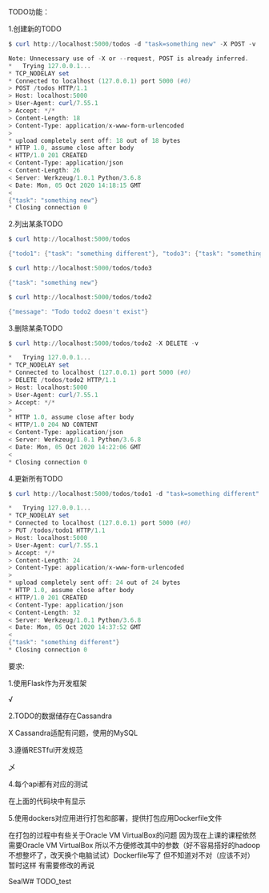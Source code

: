 TODO功能：

1.创建新的TODO

```powershell
$ curl http://localhost:5000/todos -d "task=something new" -X POST -v

Note: Unnecessary use of -X or --request, POST is already inferred.
*   Trying 127.0.0.1...
* TCP_NODELAY set
* Connected to localhost (127.0.0.1) port 5000 (#0)
> POST /todos HTTP/1.1
> Host: localhost:5000
> User-Agent: curl/7.55.1
> Accept: */*
> Content-Length: 18
> Content-Type: application/x-www-form-urlencoded
>
* upload completely sent off: 18 out of 18 bytes
* HTTP 1.0, assume close after body
< HTTP/1.0 201 CREATED
< Content-Type: application/json
< Content-Length: 26
< Server: Werkzeug/1.0.1 Python/3.6.8
< Date: Mon, 05 Oct 2020 14:18:15 GMT
<
{"task": "something new"}
* Closing connection 0

```

2.列出某条TODO

```powershell
$ curl http://localhost:5000/todos

{"todo1": {"task": "something different"}, "todo3": {"task": "something new"}}

$ curl http://localhost:5000/todos/todo3

{"task": "something new"}

$ curl http://localhost:5000/todos/todo2

{"message": "Todo todo2 doesn't exist"}

```

3.删除某条TODO

```powershell
$ curl http://localhost:5000/todos/todo2 -X DELETE -v

*   Trying 127.0.0.1...
* TCP_NODELAY set
* Connected to localhost (127.0.0.1) port 5000 (#0)
> DELETE /todos/todo2 HTTP/1.1
> Host: localhost:5000
> User-Agent: curl/7.55.1
> Accept: */*
>
* HTTP 1.0, assume close after body
< HTTP/1.0 204 NO CONTENT
< Content-Type: application/json
< Server: Werkzeug/1.0.1 Python/3.6.8
< Date: Mon, 05 Oct 2020 14:22:06 GMT
<
* Closing connection 0

```

4.更新所有TODO

```powershell
$ curl http://localhost:5000/todos/todo1 -d "task=something different" -X PUT -v

*   Trying 127.0.0.1...
* TCP_NODELAY set
* Connected to localhost (127.0.0.1) port 5000 (#0)
> PUT /todos/todo1 HTTP/1.1
> Host: localhost:5000
> User-Agent: curl/7.55.1
> Accept: */*
> Content-Length: 24
> Content-Type: application/x-www-form-urlencoded
>
* upload completely sent off: 24 out of 24 bytes
* HTTP 1.0, assume close after body
< HTTP/1.0 201 CREATED
< Content-Type: application/json
< Content-Length: 32
< Server: Werkzeug/1.0.1 Python/3.6.8
< Date: Mon, 05 Oct 2020 14:37:52 GMT
<
{"task": "something different"}
* Closing connection 0
```



要求:

1.使用Flask作为开发框架

√

2.TODO的数据储存在Cassandra

X Cassandra适配有问题，使用的MySQL

3.遵循RESTful开发规范

乄

4.每个api都有对应的测试

  在上面的代码块中有显示

5.使用dockers对应用进行打包和部署，提供打包应用Dockerfile文件

在打包的过程中有些关于Oracle VM VirtualBox的问题  因为现在上课的课程依然需要Oracle VM VirtualBox 所以不方便修改其中的参数（好不容易搭好的hadoop 不想整坏了，改天换个电脑试试）Dockerfile写了 但不知道对不对（应该不对） 暂时这样 有需要修改的再说 

SealW# TODO_test
